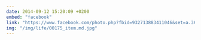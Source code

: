 ```yaml
---
date: 2014-09-12 15:20:09 +0200
embed: "facebook"
link: "https://www.facebook.com/photo.php?fbid=932713883411046&set=a.362774097071697.110035.100000173280073&type=3"
img: "/img/life/00175_item.md.jpg"
---
```

